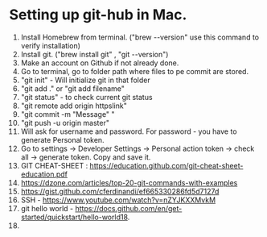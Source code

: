 # Setting up git-hub in Mac.
1. Install Homebrew from terminal. ("brew --version" use this command to verify installation)
2. Install git. ("brew install git" , "git --version")
3. Make an account on Github if not already done.
4. Go to terminal, go to folder path where files to pe commit are stored.
5. "git init" - Will initialize git in that folder
6. "git add ." or "git add filename"
7. "git status" - to check current git status
8. "git remote add origin httpslink"
9. "git commit -m "Message" "
10. "git push -u origin master"
11. Will ask for username and password. For password - you have to generate Personal token.
12. Go to settings -> Developer Settings -> Personal action token -> check all -> generate token. Copy and save it.
13. GIT CHEAT-SHEET : https://education.github.com/git-cheat-sheet-education.pdf
14. https://dzone.com/articles/top-20-git-commands-with-examples
15. https://gist.github.com/cferdinandi/ef665330286fd5d7127d
16. SSH - https://www.youtube.com/watch?v=nZYJKXXMvkM
17. git hello world - https://docs.github.com/en/get-started/quickstart/hello-world18.
18.  
